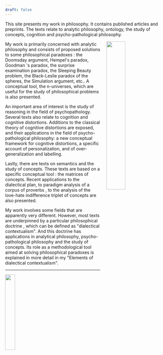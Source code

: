 ```yaml
---
draft: false
---
```


This site presents my work in philosophy. It contains published articles and preprints. The texts relate to analytic philosophy, ontology, the study of concepts, cognition and psycho-pathological philosophy.

<img align="right" width="35%" src="/images/photo1.jpg" style="margin-left: 20px;">
My work is primarily concerned with analytic philosophy and consists of proposed solutions to some philosophical paradoxes : the Doomsday argument, Hempel's paradox, Goodman 's paradox, the surprise examination paradox, the Sleeping Beauty problem, the Black-Leslie paradox of the spheres, the Simulation argument, etc.. A conceptual tool, the n-universes, which are useful for the study of philosophical problems is also presented.

An important area of interest is the study of reasoning in the field of psychopathology. Several texts also relate to cognition and cognitive distortions. Additions to the classical theory of cognitive distortions are exposed, and their applications in the field of psycho-pathological philosophy: a new conceptual framework for cognitive distortions, a specific account of personalization, and of over-generalization and labelling.

Lastly, there are texts on semantics and the study of concepts. These texts are based on a specific conceptual tool : the matrices of concepts. Recent applications to the dialectical plan, to paradigm analysis of a corpus of proverbs , to the analysis of the love-hate indifference triplet of concepts are also presented.

My work involves some fields that are apparently very different. However, most texts are underpinned by a particular philosophical doctrine , which can be defined as "dialectical contextualism". And this doctrine has applications in analytical philosophy, psycho-pathological philosophy and the study of concepts. Its role as a methodological tool aimed at solving philosophical paradoxes is explained in more detail in my "Elements of dialectical contextualism".
<p></p>
<hr>
<p></p>
<img align="left" width="25%" src="/images/couv-createspace.jpg" style="margin-right: 20px;">
